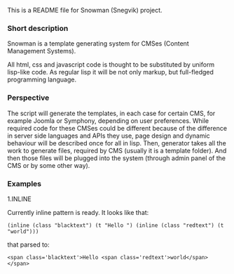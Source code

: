 This is a README file for Snowman (Snegvik) project.

### Short description

Snowman is a template generating system for CMSes (Content Management Systems). 

All html, css and javascript code is thought to be substituted by uniform lisp-like code. As regular lisp it will be not only markup, but full-fledged programming language.

### Perspective

The script will generate the templates, in each case for certain CMS, for example Joomla or Symphony, depending on user preferences. While required code for these CMSes could be different because of the difference in server side languages and APIs they use, page design and dynamic behaviour will be described once for all in lisp. Then, generator takes all the work to generate files, required by CMS (usually it is a template folder). And then those files will be plugged into the system (through admin panel of the CMS or by some other way).

### Examples

1.INLINE

Currently inline pattern is ready. It looks like that:

    (inline (class "blacktext") (t "Hello ") (inline (class "redtext") (t "world")))

that parsed to:

    <span class='blacktext'>Hello <span class='redtext'>world</span></span>
